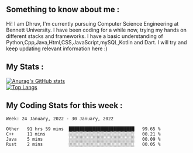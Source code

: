 ## Something to know about me : <br>
Hi! I am Dhruv, I'm currently pursuing Computer Science Engineering at Bennett University. I have been coding for a while now, trying my hands on different stacks and frameworks.
I have a basic understanding of Python,Cpp,Java,Html,CSS,JavaScript,mySQL,Kotlin and Dart. I will try and keep updating relevant information here :)
<br>

## My Stats : <br>
[![Anurag's GitHub stats](https://github-readme-stats.vercel.app/api?username=DhruvLawaniya&show_icons=true&theme=tokyonight&hide=prs,issues)](https://github.com/anuraghazra/github-readme-stats)<br>
[![Top Langs](https://github-readme-stats.vercel.app/api/top-langs/?username=DhruvLawaniya&theme=tokyonight)](https://github.com/anuraghazra/github-readme-stats)
## My Coding Stats for this week : <br>
<!--START_SECTION:waka-->
```text
Week: 24 January, 2022 - 30 January, 2022

Other   91 hrs 59 mins  █████████████████████████   99.65 % 
C++     11 mins         ░░░░░░░░░░░░░░░░░░░░░░░░░   00.21 % 
Java    5 mins          ░░░░░░░░░░░░░░░░░░░░░░░░░   00.09 % 
Rust    2 mins          ░░░░░░░░░░░░░░░░░░░░░░░░░   00.05 % 
```
<!--END_SECTION:waka-->


<br>
